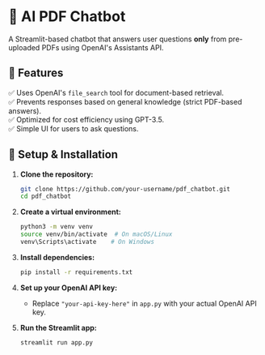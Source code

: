 # 📄 AI PDF Chatbot

A Streamlit-based chatbot that answers user questions **only** from pre-uploaded PDFs using OpenAI's Assistants API.

## 🔹 Features
✅ Uses OpenAI's `file_search` tool for document-based retrieval.  
✅ Prevents responses based on general knowledge (strict PDF-based answers).  
✅ Optimized for cost efficiency using GPT-3.5.  
✅ Simple UI for users to ask questions.  

## 🔹 Setup & Installation

1. **Clone the repository:**
   ```sh
   git clone https://github.com/your-username/pdf_chatbot.git
   cd pdf_chatbot
   ```

2. **Create a virtual environment:**
   ```sh
   python3 -m venv venv
   source venv/bin/activate  # On macOS/Linux
   venv\Scripts\activate    # On Windows
   ```

3. **Install dependencies:**
   ```sh
   pip install -r requirements.txt
   ```

4. **Set up your OpenAI API key:**
   - Replace `"your-api-key-here"` in `app.py` with your actual OpenAI API key.

5. **Run the Streamlit app:**
   ```sh
   streamlit run app.py
   ```


